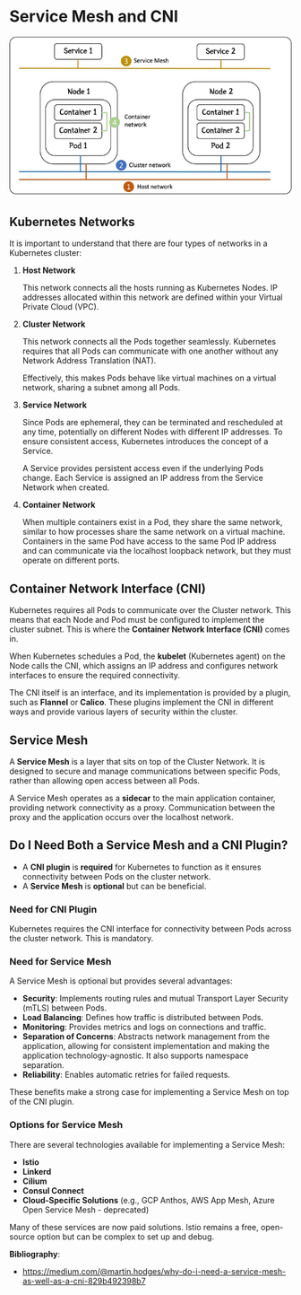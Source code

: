 # Service Mesh and CNI

<p align="center">
  <img src="./files/service_mesh_cni/1_tDsSyEtZBnZmhBD070beiQ.png" alt="Kubernetes Networks" />
</p>

## Kubernetes Networks

It is important to understand that there are four types of networks in a Kubernetes cluster:

1. **Host Network**

   This network connects all the hosts running as Kubernetes Nodes. IP addresses allocated within this network are defined within your Virtual Private Cloud (VPC).

2. **Cluster Network**

   This network connects all the Pods together seamlessly. Kubernetes requires that all Pods can communicate with one another without any Network Address Translation (NAT). 
   
   Effectively, this makes Pods behave like virtual machines on a virtual network, sharing a subnet among all Pods.

3. **Service Network**

   Since Pods are ephemeral, they can be terminated and rescheduled at any time, potentially on different Nodes with different IP addresses. To ensure consistent access, Kubernetes introduces the concept of a Service.
   
   A Service provides persistent access even if the underlying Pods change. Each Service is assigned an IP address from the Service Network when created.

4. **Container Network**

   When multiple containers exist in a Pod, they share the same network, similar to how processes share the same network on a virtual machine. Containers in the same Pod have access to the same Pod IP address and can communicate via the localhost loopback network, but they must operate on different ports.

## Container Network Interface (CNI)

Kubernetes requires all Pods to communicate over the Cluster network. This means that each Node and Pod must be configured to implement the cluster subnet. This is where the **Container Network Interface (CNI)** comes in.

When Kubernetes schedules a Pod, the **kubelet** (Kubernetes agent) on the Node calls the CNI, which assigns an IP address and configures network interfaces to ensure the required connectivity.

The CNI itself is an interface, and its implementation is provided by a plugin, such as **Flannel** or **Calico**. These plugins implement the CNI in different ways and provide various layers of security within the cluster.

## Service Mesh

A **Service Mesh** is a layer that sits on top of the Cluster Network. It is designed to secure and manage communications between specific Pods, rather than allowing open access between all Pods.

A Service Mesh operates as a **sidecar** to the main application container, providing network connectivity as a proxy. Communication between the proxy and the application occurs over the localhost network.

## Do I Need Both a Service Mesh and a CNI Plugin?

- A **CNI plugin** is **required** for Kubernetes to function as it ensures connectivity between Pods on the cluster network.
- A **Service Mesh** is **optional** but can be beneficial.

### Need for CNI Plugin

Kubernetes requires the CNI interface for connectivity between Pods across the cluster network. This is mandatory.

### Need for Service Mesh

A Service Mesh is optional but provides several advantages:

- **Security**: Implements routing rules and mutual Transport Layer Security (mTLS) between Pods.
- **Load Balancing**: Defines how traffic is distributed between Pods.
- **Monitoring**: Provides metrics and logs on connections and traffic.
- **Separation of Concerns**: Abstracts network management from the application, allowing for consistent implementation and making the application technology-agnostic. It also supports namespace separation.
- **Reliability**: Enables automatic retries for failed requests.

These benefits make a strong case for implementing a Service Mesh on top of the CNI plugin.

### Options for Service Mesh

There are several technologies available for implementing a Service Mesh:

- **Istio**
- **Linkerd**
- **Cilium**
- **Consul Connect**
- **Cloud-Specific Solutions** (e.g., GCP Anthos, AWS App Mesh, Azure Open Service Mesh - deprecated)

Many of these services are now paid solutions. Istio remains a free, open-source option but can be complex to set up and debug.


**Bibliography**:
- https://medium.com/@martin.hodges/why-do-i-need-a-service-mesh-as-well-as-a-cni-829b492398b7